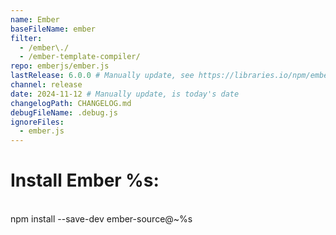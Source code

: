 ```yaml
---
name: Ember
baseFileName: ember
filter:
  - /ember\./
  - /ember-template-compiler/
repo: emberjs/ember.js
lastRelease: 6.0.0 # Manually update, see https://libraries.io/npm/ember-source throughout
channel: release
date: 2024-11-12 # Manually update, is today's date
changelogPath: CHANGELOG.md
debugFileName: .debug.js
ignoreFiles:
  - ember.js
---
```


# Install Ember %s:

<br>
npm install --save-dev ember-source@~%s

